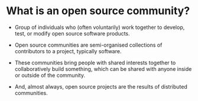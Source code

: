 <!-- #region -->
# What is an open source community?


- Group of individuals who (often voluntarily) work together to develop, test, or modify open source software products.


- Open source communities are semi-organised collections of contributors to a project, typically software. 


- These communities bring people with shared interests together to collaboratively build something, which can be shared with anyone inside or outside of the community. 


- And, almost always, open source projects are the results of distributed communities.
<!-- #endregion -->
